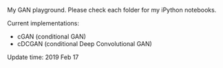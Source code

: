 My GAN playground. Please check each folder for my iPython notebooks.

Current implementations:
* cGAN (conditional GAN)
* cDCGAN (conditional Deep Convolutional GAN)

Update time: 2019 Feb 17
